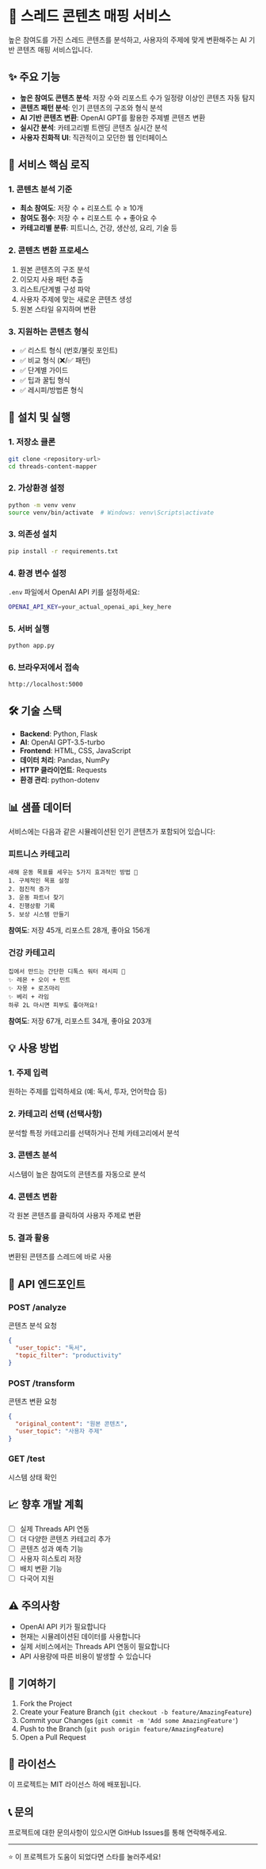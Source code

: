 # 🧵 스레드 콘텐츠 매핑 서비스

높은 참여도를 가진 스레드 콘텐츠를 분석하고, 사용자의 주제에 맞게 변환해주는 AI 기반 콘텐츠 매핑 서비스입니다.

## ✨ 주요 기능

- **높은 참여도 콘텐츠 분석**: 저장 수와 리포스트 수가 일정량 이상인 콘텐츠 자동 탐지
- **콘텐츠 패턴 분석**: 인기 콘텐츠의 구조와 형식 분석
- **AI 기반 콘텐츠 변환**: OpenAI GPT를 활용한 주제별 콘텐츠 변환
- **실시간 분석**: 카테고리별 트렌딩 콘텐츠 실시간 분석
- **사용자 친화적 UI**: 직관적이고 모던한 웹 인터페이스

## 🎯 서비스 핵심 로직

### 1. 콘텐츠 분석 기준
- **최소 참여도**: 저장 수 + 리포스트 수 ≥ 10개
- **참여도 점수**: 저장 수 + 리포스트 수 + 좋아요 수
- **카테고리별 분류**: 피트니스, 건강, 생산성, 요리, 기술 등

### 2. 콘텐츠 변환 프로세스
1. 원본 콘텐츠의 구조 분석
2. 이모지 사용 패턴 추출
3. 리스트/단계별 구성 파악
4. 사용자 주제에 맞는 새로운 콘텐츠 생성
5. 원본 스타일 유지하며 변환

### 3. 지원하는 콘텐츠 형식
- ✅ 리스트 형식 (번호/불릿 포인트)
- ✅ 비교 형식 (❌/✅ 패턴)
- ✅ 단계별 가이드
- ✅ 팁과 꿀팁 형식
- ✅ 레시피/방법론 형식

## 🚀 설치 및 실행

### 1. 저장소 클론
```bash
git clone <repository-url>
cd threads-content-mapper
```

### 2. 가상환경 설정
```bash
python -m venv venv
source venv/bin/activate  # Windows: venv\Scripts\activate
```

### 3. 의존성 설치
```bash
pip install -r requirements.txt
```

### 4. 환경 변수 설정
`.env` 파일에서 OpenAI API 키를 설정하세요:
```bash
OPENAI_API_KEY=your_actual_openai_api_key_here
```

### 5. 서버 실행
```bash
python app.py
```

### 6. 브라우저에서 접속
```
http://localhost:5000
```

## 🛠️ 기술 스택

- **Backend**: Python, Flask
- **AI**: OpenAI GPT-3.5-turbo
- **Frontend**: HTML, CSS, JavaScript
- **데이터 처리**: Pandas, NumPy
- **HTTP 클라이언트**: Requests
- **환경 관리**: python-dotenv

## 📊 샘플 데이터

서비스에는 다음과 같은 시뮬레이션된 인기 콘텐츠가 포함되어 있습니다:

### 피트니스 카테고리
```
새해 운동 목표를 세우는 5가지 효과적인 방법 💪
1. 구체적인 목표 설정
2. 점진적 증가
3. 운동 파트너 찾기
4. 진행상황 기록
5. 보상 시스템 만들기
```
**참여도**: 저장 45개, 리포스트 28개, 좋아요 156개

### 건강 카테고리
```
집에서 만드는 간단한 디톡스 워터 레시피 🍋
✨ 레몬 + 오이 + 민트
✨ 자몽 + 로즈마리
✨ 베리 + 라임
하루 2L 마시면 피부도 좋아져요!
```
**참여도**: 저장 67개, 리포스트 34개, 좋아요 203개

## 💡 사용 방법

### 1. 주제 입력
원하는 주제를 입력하세요 (예: 독서, 투자, 언어학습 등)

### 2. 카테고리 선택 (선택사항)
분석할 특정 카테고리를 선택하거나 전체 카테고리에서 분석

### 3. 콘텐츠 분석
시스템이 높은 참여도의 콘텐츠를 자동으로 분석

### 4. 콘텐츠 변환
각 원본 콘텐츠를 클릭하여 사용자 주제로 변환

### 5. 결과 활용
변환된 콘텐츠를 스레드에 바로 사용

## 🔧 API 엔드포인트

### POST /analyze
콘텐츠 분석 요청
```json
{
  "user_topic": "독서",
  "topic_filter": "productivity"
}
```

### POST /transform
콘텐츠 변환 요청
```json
{
  "original_content": "원본 콘텐츠",
  "user_topic": "사용자 주제"
}
```

### GET /test
시스템 상태 확인

## 📈 향후 개발 계획

- [ ] 실제 Threads API 연동
- [ ] 더 다양한 콘텐츠 카테고리 추가
- [ ] 콘텐츠 성과 예측 기능
- [ ] 사용자 히스토리 저장
- [ ] 배치 변환 기능
- [ ] 다국어 지원

## ⚠️ 주의사항

- OpenAI API 키가 필요합니다
- 현재는 시뮬레이션된 데이터를 사용합니다
- 실제 서비스에서는 Threads API 연동이 필요합니다
- API 사용량에 따른 비용이 발생할 수 있습니다

## 🤝 기여하기

1. Fork the Project
2. Create your Feature Branch (`git checkout -b feature/AmazingFeature`)
3. Commit your Changes (`git commit -m 'Add some AmazingFeature'`)
4. Push to the Branch (`git push origin feature/AmazingFeature`)
5. Open a Pull Request

## 📄 라이선스

이 프로젝트는 MIT 라이선스 하에 배포됩니다.

## 📞 문의

프로젝트에 대한 문의사항이 있으시면 GitHub Issues를 통해 연락해주세요.

---

⭐ 이 프로젝트가 도움이 되었다면 스타를 눌러주세요!
